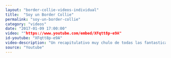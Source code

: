 ```yaml
---
layout: "border-collie-videos-individual"
title:  "Soy un Border Collie"
permalink: "soy-un-border-collie"
category: "videos"
date: "2017-01-09 17:00:00"
video: ""https://www.youtube.com/embed/XFqtt8p-e9A"
id-youtube: "XFqtt8p-e9A"
video-description: "Un recapitulativo muy chulo de todas las fantasticas cualidades de los border collies."
source: "Youtube"
---
```

